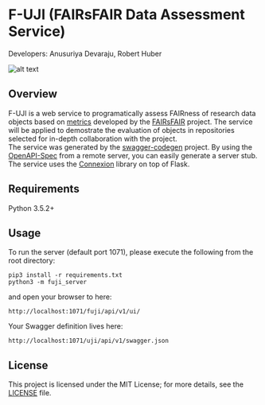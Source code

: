 # F-UJI (FAIRsFAIR Data Assessment Service)
Developers: Anusuriya Devaraju, Robert Huber

![alt text](https://github.com/pangaea-data-publisher/fuji/blob/master/fuji_server/static/main.png?raw=true)

## Overview
F-UJI is a web service to programatically assess FAIRness of research data objects based on [metrics](https://doi.org/10.5281/zenodo.3775793) developed by the [FAIRsFAIR](https://www.fairsfair.eu/) project. 
The service will be applied to demostrate the evaluation of objects in repositories selected for in-depth collaboration with the project.  
The service was generated by the [swagger-codegen](https://github.com/swagger-api/swagger-codegen) project. By using the
[OpenAPI-Spec](https://github.com/swagger-api/swagger-core/wiki) from a remote server, you can easily generate a server stub.  
The service uses the [Connexion](https://github.com/zalando/connexion) library on top of Flask.

## Requirements
Python 3.5.2+

## Usage
To run the server (default port 1071), please execute the following from the root directory:

```
pip3 install -r requirements.txt
python3 -m fuji_server
```

and open your browser to here:

```
http://localhost:1071/fuji/api/v1/ui/
```

Your Swagger definition lives here:

```
http://localhost:1071/uji/api/v1/swagger.json
```
## License
This project is licensed under the MIT License; for more details, see the [LICENSE](https://github.com/pangaea-data-publisher/fuji/blob/master/LICENSE) file.
